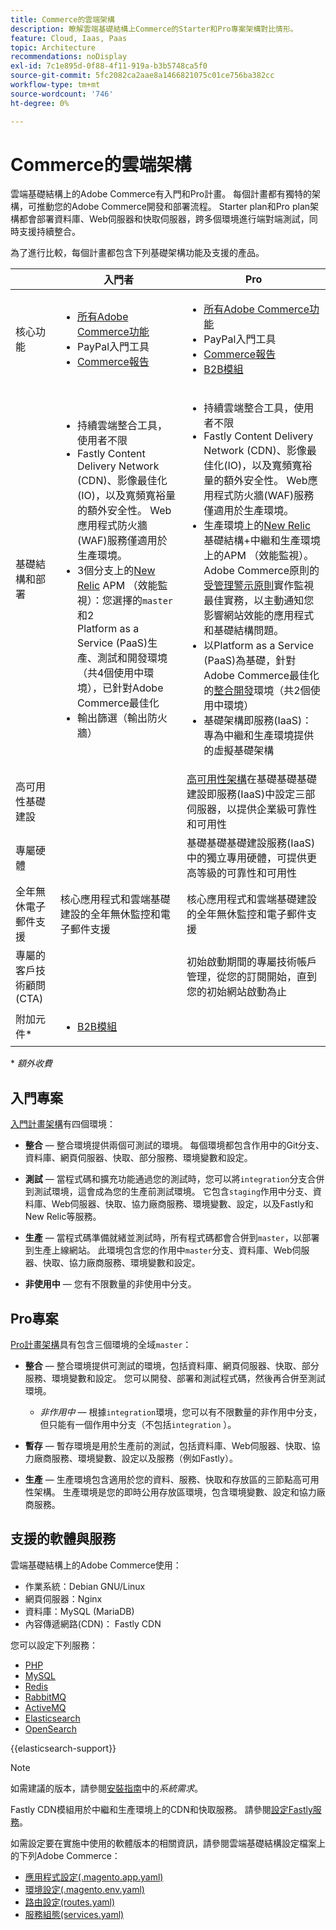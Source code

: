 ```yaml
---
title: Commerce的雲端架構
description: 瞭解雲端基礎結構上Commerce的Starter和Pro專案架構對比情形。
feature: Cloud, Iaas, Paas
topic: Architecture
recommendations: noDisplay
exl-id: 7c1e895d-0f88-4f11-919a-b3b5748ca5f0
source-git-commit: 5fc2082ca2aae8a1466821075c01ce756ba382cc
workflow-type: tm+mt
source-wordcount: '746'
ht-degree: 0%

---
```


# Commerce的雲端架構

雲端基礎結構上的Adobe Commerce有入門和Pro計畫。 每個計畫都有獨特的架構，可推動您的Adobe Commerce開發和部署流程。 Starter plan和Pro plan架構都會部署資料庫、Web伺服器和快取伺服器，跨多個環境進行端對端測試，同時支援持續整合。

為了進行比較，每個計畫都包含下列基礎架構功能及支援的產品。

|          | 入門者 | Pro |
| -------- | --------------------| ------------------ |
| 核心功能 | <ul><li>[所有Adobe Commerce功能](https://experienceleague.adobe.com/docs/commerce-operations/release/features.html)</li><li>PayPal入門工具</li><li>[Commerce報告](https://business.adobe.com/products/magento/business-intelligence.html?_ga=2.85288604.442698376.1665067470-1322106587.1655147209)</li></ul> | <ul><li>[所有Adobe Commerce功能](https://experienceleague.adobe.com/docs/commerce-operations/release/features.html)</li><li>PayPal入門工具</li><li>[Commerce報告](https://business.adobe.com/products/magento/business-intelligence.html?_ga=2.85288604.442698376.1665067470-1322106587.1655147209)</li><li>[B2B模組](https://business.adobe.com/products/magento/b2b-ecommerce.html?_ga=2.105948422.442698376.1665067470-1322106587.1655147209)</li></ul> |
| 基礎結構和部署 | <ul><li>持續雲端整合工具，使用者不限</li><li>Fastly Content Delivery Network (CDN)、影像最佳化(IO)，以及寬頻寬裕量的額外安全性。 Web應用程式防火牆(WAF)服務僅適用於生產環境。</li><li>3個分支上的[New Relic](../monitor/new-relic-service.md) APM （效能監視）：您選擇的`master`和2<br>Platform as a Service (PaaS)生產、測試和開發環境（共4個使用中環境），已針對Adobe Commerce最佳化</li><li>輸出篩選（輸出防火牆）</li></ul> | <ul><li>持續雲端整合工具，使用者不限</li><li>Fastly Content Delivery Network (CDN)、影像最佳化(IO)，以及寬頻寬裕量的額外安全性。 Web應用程式防火牆(WAF)服務僅適用於生產環境。</li><li>生產環境上的[New Relic](../monitor/new-relic-service.md)基礎結構+中繼和生產環境上的APM （效能監視）。 Adobe Commerce原則的[受管理警示原則](../monitor/investigate-performance.md#monitor-performance-with-managed-alerts)實作監視最佳實務，以主動通知您影響網站效能的應用程式和基礎結構問題。</li><li>以Platform as a Service (PaaS)為基礎，針對Adobe Commerce最佳化的[整合開發](pro-architecture.md#integration-environment)環境（共2個使用中環境）</li><li>基礎架構即服務(IaaS)：專為中繼和生產環境提供的虛擬基礎架構</li></ul> |
| 高可用性基礎建設 | | [高可用性架構](pro-architecture.md#redundant-hardware)在基礎基礎基礎建設即服務(IaaS)中設定三部伺服器，以提供企業級可靠性和可用性 |
| 專屬硬體 | | 基礎基礎基礎建設服務(IaaS)中的獨立專用硬體，可提供更高等級的可靠性和可用性 |
| 全年無休電子郵件支援 | 核心應用程式和雲端基礎建設的全年無休監控和電子郵件支援 | 核心應用程式和雲端基礎建設的全年無休監控和電子郵件支援 |
| 專屬的客戶技術顧問(CTA) | | 初始啟動期間的專屬技術帳戶管理，從您的訂閱開始，直到您的初始網站啟動為止 |
| 附加元件\* | <ul><li>[B2B模組](https://business.adobe.com/products/magento/b2b-ecommerce.html)</li></ul> |

\* _額外收費_

## 入門專案

[入門計畫架構](starter-architecture.md)有四個環境：

- **整合** — 整合環境提供兩個可測試的環境。 每個環境都包含作用中的Git分支、資料庫、網頁伺服器、快取、部分服務、環境變數和設定。

- **測試** — 當程式碼和擴充功能通過您的測試時，您可以將`integration`分支合併到測試環境，這會成為您的生產前測試環境。 它包含`staging`作用中分支、資料庫、Web伺服器、快取、協力廠商服務、環境變數、設定，以及Fastly和New Relic等服務。

- **生產** — 當程式碼準備就緒並測試時，所有程式碼都會合併到`master`，以部署到生產上線網站。 此環境包含您的作用中`master`分支、資料庫、Web伺服器、快取、協力廠商服務、環境變數和設定。

- **非使用中** — 您有不限數量的非使用中分支。

## Pro專案

[Pro計畫架構](pro-architecture.md)具有包含三個環境的全域`master`：

- **整合** — 整合環境提供可測試的環境，包括資料庫、網頁伺服器、快取、部分服務、環境變數和設定。 您可以開發、部署和測試程式碼，然後再合併至測試環境。

   - _非作用中_ — 根據`integration`環境，您可以有不限數量的非作用中分支，但只能有一個作用中分支（不包括`integration` ）。

- **暫存** — 暫存環境是用於生產前的測試，包括資料庫、Web伺服器、快取、協力廠商服務、環境變數、設定以及服務（例如Fastly）。

- **生產** — 生產環境包含適用於您的資料、服務、快取和存放區的三節點高可用性架構。 生產環境是您的即時公用存放區環境，包含環境變數、設定和協力廠商服務。

## 支援的軟體與服務

雲端基礎結構上的Adobe Commerce使用：

- 作業系統：Debian GNU/Linux
- 網頁伺服器：Nginx
- 資料庫：MySQL (MariaDB)
- 內容傳遞網路(CDN)： Fastly CDN

您可以設定下列服務：

- [PHP](../application/php-settings.md)
- [MySQL](../services/mysql.md)
- [Redis](../services/redis.md)
- [RabbitMQ](../services/rabbitmq.md)
- [ActiveMQ](../services/activemq.md)
- [Elasticsearch](../services/elasticsearch.md)
- [OpenSearch](../services/opensearch.md)

{{elasticsearch-support}}

>[!NOTE]
>
>如需建議的版本，請參閱[安裝指南](https://experienceleague.adobe.com/docs/commerce-operations/installation-guide/system-requirements.html)中的&#x200B;_系統需求_。

Fastly CDN模組用於中繼和生產環境上的CDN和快取服務。 請參閱[設定Fastly服務](../cdn/fastly.md)。

如需設定要在實施中使用的軟體版本的相關資訊，請參閱雲端基礎結構設定檔案上的下列Adobe Commerce：

- [應用程式設定(.magento.app.yaml)](../application/configure-app-yaml.md)
- [環境設定(.magento.env.yaml)](../environment/configure-env-yaml.md)
- [路由設定(routes.yaml)](../routes/routes-yaml.md)
- [服務組態(services.yaml)](../services/services-yaml.md)
